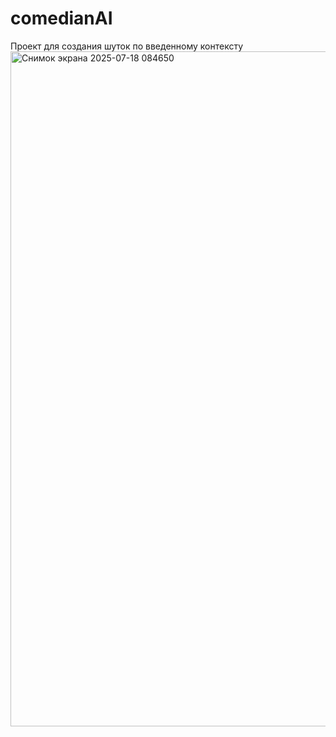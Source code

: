 # comedianAI

Проект для создания шуток по введенному контексту
<img width="1920" height="1080" alt="Снимок экрана 2025-07-18 084650" src="https://github.com/user-attachments/assets/f036aaf4-9b62-4606-9432-9f9c70595372" />
